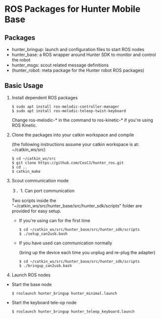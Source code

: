 # ROS Packages for Hunter Mobile Base

## Packages

* hunter_bringup: launch and configuration files to start ROS nodes 
* hunter_base: a ROS wrapper around Hunter SDK to monitor and control the robot
* hunter_msgs: scout related message definitions
* (hunter_robot: meta package for the Hunter robot ROS packages)

## Basic Usage

1. Install dependent ROS packages

    ```
    $ sudo apt install ros-melodic-controller-manager
    $ sudo apt install ros-melodic-teleop-twist-keyboard
    ```

    Change ros-melodic-* in the command to ros-kinetic-* if you're using ROS Kinetic.

2. Clone the packages into your catkin workspace and compile

    (the following instructions assume your catkin workspace is at: ~/catkin_ws/src)

    ```
    $ cd ~/catkin_ws/src
    $ git clone https://github.com/CosCJ/hunter_ros.git
    $ cd ..
    $ catkin_make
    ```
3. Scout communication mode
    
    ３．1. Can port communication
    
    Two scripts inside the "~/catkin_ws/src/hunter_base/src/hunter_sdk/scripts" folder are provided for easy setup. 
    
    * If you're using can for the first time
             
          $ cd ~/catkin_ws/src/hunter_base/src/hunter_sdk/scripts
          $ ./setup_can2usb.bash
          
    * If you have used can communication normally
    
      (bring up the device each time you unplug and re-plug the adapter)
          
          $ cd ~/catkin_ws/src/hunter_base/src/hunter_sdk/scripts
          $ ./bringup_can2usb.bash
          
3. Launch ROS nodes
 
* Start the base node 

    ```
    $ roslaunch hunter_bringup hunter_minimal.launch
    ```
* Start the keyboard tele-op node

    ```
    $ roslaunch hunter_bringup hunter_teleop_keyboard.launch
    ```
